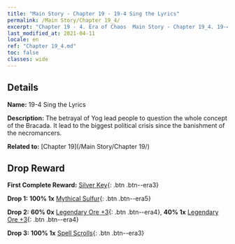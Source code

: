 ```yaml
---
title: "Main Story - Chapter 19 - 19-4 Sing the Lyrics"
permalink: /Main Story/Chapter 19_4/
excerpt: "Chapter 19 - 4. Era of Chaos  Main Story - Chapter 19_4. 19-4 Sing the Lyrics"
last_modified_at: 2021-04-11
locale: en
ref: "Chapter 19_4.md"
toc: false
classes: wide
---
```


## Details

 **Name:** 19-4 Sing the Lyrics

 **Description:** The betrayal of Yog lead people to question the whole concept of the Bracada. It lead to the biggest political crisis since the banishment of the necromancers.

 **Related to:** [Chapter 19](/Main Story/Chapter 19/)

## Drop Reward

 **First Complete Reward:** [Silver Key](/Items/con_693/){: .btn .btn--era3}

 **Drop 1:** **100% 1x** [Mythical Sulfur](/Items/mat_64/){: .btn .btn--era5}

 **Drop 2:** **60% 0x** [Legendary Ore +3](/Items/mat_54/){: .btn .btn--era4}, **40% 1x** [Legendary Ore +3](/Items/mat_54/){: .btn .btn--era4}

 **Drop 3:** **100% 1x** [Spell Scrolls](/Items/con_694/){: .btn .btn--era3}

